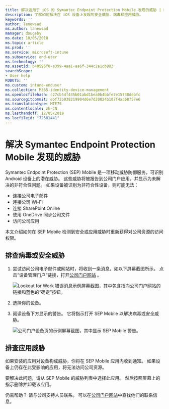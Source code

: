 ```yaml
---
title: 解决适用于 iOS 的 Symantec Endpoint Protection Mobile 发现的威胁 | Microsoft Docs
description: 了解如何解决在 iOS 设备上发现的安全威胁、病毒和应用威胁。
keywords: ''
author: lenewsad
ms.author: lanewsad
manager: dougeby
ms.date: 10/05/2018
ms.topic: article
ms.prod: ''
ms.service: microsoft-intune
ms.subservice: end-user
ms.technology: ''
ms.assetid: b40595f0-a399-4aa1-aa6f-344c2a1cb883
searchScope:
- User help
ROBOTS: ''
ms.custom: intune-enduser
ms.collection: M365-identity-device-management
ms.openlocfilehash: c27cb54f435b01abd1bea0b4bbfe7e15738debfc
ms.sourcegitcommit: ebf72b038219904d6e7d20024b107f4aa68f57e6
ms.translationtype: MTE75
ms.contentlocale: zh-CN
ms.lasthandoff: 12/05/2019
ms.locfileid: "72501441"
---
```

# <a name="resolve-a-threat-found-by-symantec-endpoint-protection-mobile"></a>解决 Symantec Endpoint Protection Mobile 发现的威胁

Symantec Endpoint Protection (SEP) Mobile 是一项移动威胁防御服务，可识别 Android 设备上的潜在威胁。 这些威胁将被报告到公司门户应用，并显示为未解决的非符合性问题。 如果设备被识别为非符合性设备，则可能无法：

* 连接公司电子邮件
* 连接公司 Wi-Fi
* 连接 SharePoint Online
* 使用 OneDrive 同步公司文件
* 访问公司应用

本文介绍如何在 SEP Mobile 检测到安全或应用威胁时重新获得对公司资源的访问权限。  

## <a name="troubleshoot-a-virus-or-security-threat"></a>排查病毒或安全威胁

1. 尝试访问公司电子邮件或网站时，将收到一条消息，如以下屏幕截图所示。 点击“设备管理门户”链接，打开[公司门户网站](https://portal.manage.microsoft.com/devices)  。

    ![Lookout for Work 错误消息示例屏幕截图，其中包含指向公司门户网站的链接和蓝色的“确定”按钮。](./media/mtd-go-to-device-management-portal-android.png)  

2. 选择你的设备。  
3. 阅读设备下方显示的警告。 它将指示打开 SEP Mobile 以解决病毒或安全威胁。    

    ![公司门户设备页的示例屏幕截图，其中显示 SEP Mobile 警告。](./media/CP-lookout-virus-banner-1808.png)

## <a name="troubleshoot-an-app-threat"></a>排查应用威胁

如果安装的应用对设备构成威胁，你将在 SEP Mobile 应用内收到通知。 如果设备上仍存在此受影响的应用，将无法访问公司资源。  

要解决此问题，请从 SEP Mobile 的威胁列表中选择此应用。 然后按照屏幕上的指示删除并卸载该应用。  

仍需帮助？ 请与公司支持人员联系。 可以在[公司门户网站](https://go.microsoft.com/fwlink/?linkid=2010980)中查找他们的联系信息。   

